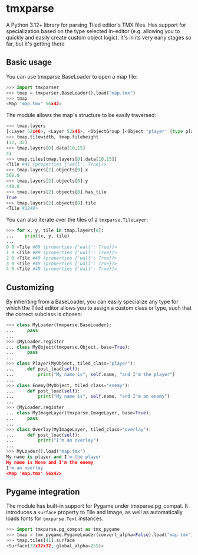 # tmxparse

A Python 3.12+ library for parsing Tiled editor's TMX files. Has support for specialization based on the type selected in-editor (e.g. allowing you to quickly and easily create custom object logic). It's in its very early stages so far, but it's getting there

## Basic usage
You can use tmxparse.BaseLoader to open a map file:

```python
>>> import tmxparser
>>> tmap = tmxparser.BaseLoader().load("map.tmx")
>>> tmap
<Map 'map.tmx' 56x42>
```

The module allows the map's structure to be easily traversed:

```python
>>> tmap.layers
[<Layer 52x46>, <Layer 52x46>, <ObjectGroup [<Object 'player' (type player)>, <Object None (type enemy)>]>, <Layer 52x46>, <ObjectGroup [<Object None (type warp)>, <Object None (type warp)>, <Object None (type warp)>, <Object None (type warp)>]>, <ImageLayer <Image 'overlay.png' (640x480)>>]
>>> tmap.tilewidth, tmap.tileheight
(32, 32)
>>> tmap.layers[0].data[10,15]
41
>>> tmap.tiles[tmap.layers[0].data[10,15]]
<Tile #41 (properties {'wall': True})>
>>> tmap.layers[2].objects[0].x
568.0
>>> tmap.layers[2].objects[0].y
448.0
>>> tmap.layers[2].objects[0].has_tile
True
>>> tmap.layers[2].objects[0].tile
<Tile #1249>
```

You can also iterate over the tiles of a `tmxparse.TileLayer`:

```python
>>> for x, y, tile in tmap.layers[0]:
...    print(x, y, tile)
...
0 0 <Tile #89 (properties {'wall': True})>
1 0 <Tile #89 (properties {'wall': True})>
2 0 <Tile #49 (properties {'wall': True})>
3 0 <Tile #49 (properties {'wall': True})>
4 0 <Tile #49 (properties {'wall': True})>
```

## Customizing
By inheriting from a BaseLoader, you can easily specialize any type for which the Tiled editor allows you to assign a custom class or type, such that the correct subclass is chosen:

```python
>>> class MyLoader(tmxparse.BaseLoader):
...     pass
...
>>> @MyLoader.register
... class MyObject(tmxparse.Object, base=True):
...     pass
...
>>> class Player(MyObject, tiled_class="player"):
...     def post_load(self):
...         print("My name is", self.name, "and I'm the player")
...
>>> class Enemy(MyObject, tiled_class="enemy"):
...     def post_load(self):
...         print("My name is", self.name, "and I'm an enemy")
...
>>> @MyLoader.register
... class MyImageLayer(tmxparse.ImageLayer, base=True):
...     pass
...
>>> class Overlay(MyImageLayer, tiled_class="overlay"):
...     def post_load(self):
...         print("I'm an overlay")
...
>>> MyLoader().load("map.tmx")
My name is player and I'm the player
My name is None and I'm the enemy
I'm an overlay
<Map 'map.tmx' 56x42>
```

## Pygame integration
The module has built-in support for Pygame under tmxparse.pg_compat. It introduces a `surface` property to Tile and Image, as well as automatically loads fonts for `tmxparse.Text` instances.

```python
>>> import tmxparse.pg_compat as tmx_pygame
>>> tmap = tmx_pygame.PygameLoader(convert_alpha=False).load("map.tmx")
>>> tmap.tiles[41].surface
<Surface(32x32x32, global_alpha=255)>
```
